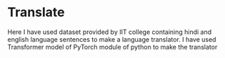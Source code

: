 # Translate
Here I have used dataset provided by IIT college containing hindi and english language sentences to make a language translator. I have used Transformer model of PyTorch module of python to make the translator 
